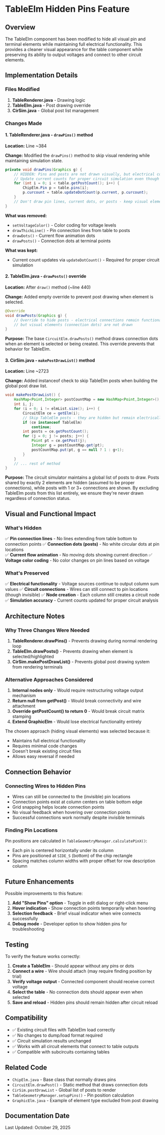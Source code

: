 # TableElm Hidden Pins Feature

## Overview

The TableElm component has been modified to hide all visual pin and terminal elements while maintaining full electrical functionality. This provides a cleaner visual appearance for the table component while preserving its ability to output voltages and connect to other circuit elements.

## Implementation Details

### Files Modified

1. **TableRenderer.java** - Drawing logic
2. **TableElm.java** - Post drawing override
3. **CirSim.java** - Global post list management

### Changes Made

#### 1. TableRenderer.java - `drawPins()` method

**Location:** Line ~384

**Change:** Modified the `drawPins()` method to skip visual rendering while maintaining simulation state.

```java
private void drawPins(Graphics g) {
    // HIDDEN: Pins and posts are not drawn visually, but electrical connections remain functional
    // Update current counts for proper circuit simulation even though not displayed
    for (int i = 0; i < table.getPostCount(); i++) {
        ChipElm.Pin p = table.pins[i];
        p.curcount = table.updateDotCount(p.current, p.curcount);
    }
    // Don't draw pin lines, current dots, or posts - keep visual elements hidden
}
```

**What was removed:**
- `setVoltageColor()` - Color coding for voltage levels
- `drawThickLine()` - Pin connection lines from table to posts
- `drawDots()` - Current flow animation dots
- `drawPosts()` - Connection dots at terminal points

**What was kept:**
- Current count updates via `updateDotCount()` - Required for proper circuit simulation

#### 2. TableElm.java - `drawPosts()` override

**Location:** After `draw()` method (~line 440)

**Change:** Added empty override to prevent post drawing when element is selected.

```java
@Override
void drawPosts(Graphics g) {
    // Override to hide posts - electrical connections remain functional
    // but visual elements (connection dots) are not drawn
}
```

**Purpose:** The base `CircuitElm.drawPosts()` method draws connection dots when an element is selected or being created. This override prevents that behavior for TableElm.

#### 3. CirSim.java - `makePostDrawList()` method

**Location:** Line ~2723

**Change:** Added instanceof check to skip TableElm posts when building the global post draw list.

```java
void makePostDrawList() {
    HashMap<Point,Integer> postCountMap = new HashMap<Point,Integer>();
    int i, j;
    for (i = 0; i != elmList.size(); i++) {
        CircuitElm ce = getElm(i);
        // Skip TableElm posts - they are hidden but remain electrically functional
        if (ce instanceof TableElm)
            continue;
        int posts = ce.getPostCount();
        for (j = 0; j != posts; j++) {
            Point pt = ce.getPost(j);
            Integer g = postCountMap.get(pt);
            postCountMap.put(pt, g == null ? 1 : g+1);
        }
    }
    // ... rest of method
}
```

**Purpose:** The circuit simulator maintains a global list of posts to draw. Posts shared by exactly 2 elements are hidden (assumed to be proper connections), while posts with 1 or 3+ connections are shown. By excluding TableElm posts from this list entirely, we ensure they're never drawn regardless of connection status.

## Visual and Functional Impact

### What's Hidden

✅ **Pin connection lines** - No lines extending from table bottom to connection points
✅ **Connection dots (posts)** - No white circular dots at pin locations  
✅ **Current flow animation** - No moving dots showing current direction
✅ **Voltage color coding** - No color changes on pin lines based on voltage

### What's Preserved

✅ **Electrical functionality** - Voltage sources continue to output column sum values
✅ **Circuit connections** - Wires can still connect to pin locations (though invisible)
✅ **Node creation** - Each column still creates a circuit node
✅ **Simulation accuracy** - Current counts updated for proper circuit analysis

## Architecture Notes

### Why Three Changes Were Needed

1. **TableRenderer.drawPins()** - Prevents drawing during normal rendering loop
2. **TableElm.drawPosts()** - Prevents drawing when element is selected/highlighted
3. **CirSim.makePostDrawList()** - Prevents global post drawing system from rendering terminals

### Alternative Approaches Considered

1. **Internal nodes only** - Would require restructuring voltage output mechanism
2. **Return null from getPost()** - Would break connectivity and wire attachment
3. **Override getPostCount() to return 0** - Would break circuit matrix stamping
4. **Extend GraphicElm** - Would lose electrical functionality entirely

The chosen approach (hiding visual elements) was selected because it:
- Maintains full electrical functionality
- Requires minimal code changes
- Doesn't break existing circuit files
- Allows easy reversal if needed

## Connection Behavior

### Connecting Wires to Hidden Pins

- Wires can still be connected to the (invisible) pin locations
- Connection points exist at column centers on table bottom edge
- Grid snapping helps locate connection points
- No visual feedback when hovering over connection points
- Successful connections work normally despite invisible terminals

### Finding Pin Locations

Pin positions are calculated in `TableGeometryManager.calculatePinX()`:
- Each pin is centered horizontally under its column
- Pins are positioned at `SIDE_S` (bottom) of the chip rectangle
- Spacing matches column widths with proper offset for row description column

## Future Enhancements

Possible improvements to this feature:

1. **Add "Show Pins" option** - Toggle in edit dialog or right-click menu
2. **Hover indication** - Show connection points temporarily when hovering
3. **Selection feedback** - Brief visual indicator when wire connects successfully
4. **Debug mode** - Developer option to show hidden pins for troubleshooting

## Testing

To verify the feature works correctly:

1. **Create a TableElm** - Should appear without any pins or dots
2. **Connect a wire** - Wire should attach (may require finding position by trial)
3. **Verify voltage output** - Connected component should receive correct voltage
4. **Select the table** - No connection dots should appear even when selected
5. **Save and reload** - Hidden pins should remain hidden after circuit reload

## Compatibility

- ✅ Existing circuit files with TableElm load correctly
- ✅ No changes to dump/load format required
- ✅ Circuit simulation results unchanged
- ✅ Works with all circuit elements that connect to table outputs
- ✅ Compatible with subcircuits containing tables

## Related Code

- `ChipElm.java` - Base class that normally draws pins
- `CircuitElm.drawPost()` - Static method that draws connection dots
- `CirSim.postDrawList` - Global list of posts to render
- `TableGeometryManager.setupPins()` - Pin position calculation
- `GraphicElm.java` - Example of element type excluded from post drawing

## Documentation Date

Last Updated: October 29, 2025
